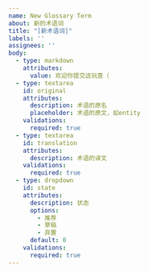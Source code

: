 ```yaml
---
name: New Glossary Term
about: 新的术语词
title: "[新术语词]"
labels: ''
assignees: ''
body:
  - type: markdown
    attributes:
      value: 欢迎你提交这玩意（
  - type: textarea
    id: original
    attributes:
      description: 术语的原名
      placeholder: 术语的原文，如entity
    validations:
      required: true
  - type: textarea
    id: translation
    attributes:
      description: 术语的译文
    validations:
      required: true
  - type: dropdown
    id: state
    attributes:
      description: 状态
      options:
        - 推荐
        - 草稿
        - 弃置 
      default: 0
    validations:
      required: true
---
```




